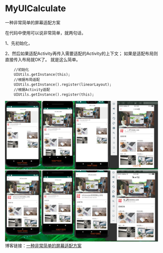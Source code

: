 # MyUICalculate
一种非常简单的屏幕适配方案

在代码中使用可以说非常简单，就两句话，

1、先初始化，

2、然后如果适配Activity再传入需要适配的Activity的上下文；
如果是适配布局则直接传入布局就OK了。
就是这么简单。
```
    //初始化
    UIUtils.getInstance(this);
    //根据布局适配
    UIUtils.getInstance().register(linearLayout);
    //根据Activity适配
    UIUtils.getInstance().register(this);
```
![未适配](https://github.com/Terrybthvi/MyUICalculate/blob/master/UI%E6%9C%AA%E9%80%82%E9%85%8D.png)
![适配后](https://github.com/Terrybthvi/MyUICalculate/blob/master/UI%E9%80%82%E9%85%8D.png)
博客链接：[一种非常简单的屏幕适配方案](https://bthvi-leiqi.blog.csdn.net/article/details/95076522)
